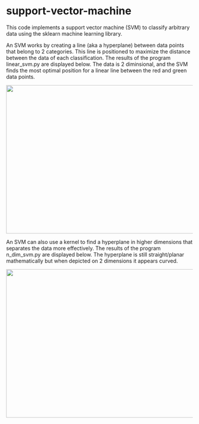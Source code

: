 # support-vector-machine

This code implements a support vector machine (SVM) to classify arbitrary data using the sklearn machine learning library.

An SVM works by creating a line (aka a hyperplane) between data points that belong to 2 categories. This line is positioned to maximize the distance between the data of each classification. The results of the program linear_svm.py are displayed below. The data is 2 diminsional, and the SVM finds the most optimal position for a linear line between the red and green data points.

<img src="https://github.com/PopeyedLocket/support-vector-machine/blob/master/linear_svm_img.png" width="600" height="400">


An SVM can also use a kernel to find a hyperplane in higher dimensions that separates the data more effectively. The results of the program n_dim_svm.py are displayed below. The hyperplane is still straight/planar mathematically but when depicted on 2 dimensions it appears curved.

<img src="https://github.com/PopeyedLocket/support-vector-machine/blob/master/n_dim_svm_img.png" width="600" height="400">
